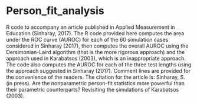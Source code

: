 # Person_fit_analysis
R code to accompany an article published in Applied Measurement in Education (Sinharay, 2017).
The R code provided here computes the area under the ROC curve (AUROC) for each of the 60 simulation cases considered in Sinharay (2017), then computes the overall AUROC using the Dersimonian-Laird algorithm (that is the more rigorous approach) and the approach used in Karabatsos (2003), which is an inappropriate approach. The code also computes the AUROC for each of the three test lengths using the approach suggested in Sinharay (2017). Comment lines are provided for the convenience of the readers. The citation for the article is: Sinharay, S. (in press). Are the nonparametric person-fit statistics more powerful than their parametric counterparts? Revisiting the simulations of Karabatsos (2003).  
